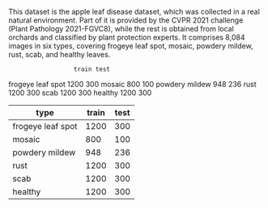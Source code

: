 This dataset is the apple leaf disease dataset, which was
collected in a real natural environment. Part of it is provided
by the CVPR 2021 challenge (Plant Pathology 2021-FGVC8),
while the rest is obtained from local orchards and classified
by plant protection experts. It comprises 8,084 images in six
types, covering frogeye leaf spot, mosaic, powdery mildew,
rust, scab, and healthy leaves. 


    	              train	test
frogeye leaf spot	  1200	300
mosaic	              800	100
powdery mildew	      948	236
rust	              1200	300
scab	              1200	300
healthy	              1200	300

type | train  | test
---- | ----- | ------  
frogeye leaf spot | 1200 | 300
mosaic | 800 | 100 
powdery mildew	|948 | 236
rust |1200	|300
scab |1200	|300
healthy	|1200	|300
